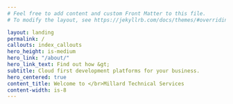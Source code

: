 ```yaml
---
# Feel free to add content and custom Front Matter to this file.
# To modify the layout, see https://jekyllrb.com/docs/themes/#overriding-theme-defaults

layout: landing
permalink: /
callouts: index_callouts
hero_height: is-medium
hero_link: "/about/"
hero_link_text: Find out how &gt;
subtitle: Cloud first development platforms for your business.
hero_centered: true
content_title: Welcome to </br>Millard Technical Services
content-width: is-8
---
```

